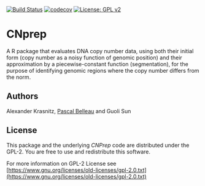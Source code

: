 [![Build Status](https://travis-ci.org/belleau/CNprep.svg?branch=master)](https://travis-ci.org/belleau/CNprep)
[![codecov](https://codecov.io/gh/belleau/CNprep/branch/master/graph/badge.svg)](https://codecov.io/gh/belleau/CNprep)
[![License: GPL v2](https://img.shields.io/badge/License-GPL%20v2-blue.svg)](https://www.gnu.org/licenses/old-licenses/gpl-2.0.en.html)

# CNprep

A R package that evaluates DNA copy number data, using both their initial form (copy number as a noisy function of genomic position) and their approximation by a piecewise-constant function (segmentation), for the purpose of identifying genomic regions where the copy number differs from the norm.

## Authors ##

Alexander Krasnitz, [Pascal Belleau](http://ca.linkedin.com/in/pascalbelleau "Pascal Belleau") and Guoli Sun


## License ##

This package and the underlying *CNPrep* code are distributed under 
the GPL-2. You are free to use and redistribute this software. 

For more information on GPL-2 License see
[https://www.gnu.org/licenses/old-licenses/gpl-2.0.txt](https://www.gnu.org/licenses/old-licenses/gpl-2.0.txt)
